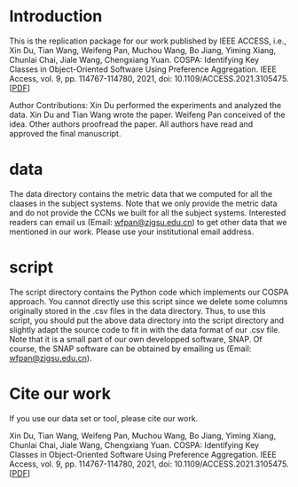 # Introduction
This is the replication package for our work published by IEEE ACCESS, i.e., Xin Du, Tian Wang, Weifeng Pan, Muchou Wang, Bo Jiang, Yiming Xiang, Chunlai Chai, Jiale Wang, Chengxiang Yuan. COSPA: Identifying Key Classes in Object-Oriented Software Using Preference Aggregation. IEEE Access, vol. 9, pp. 114767-114780, 2021, doi: 10.1109/ACCESS.2021.3105475. [[PDF](#https://ieeexplore.ieee.org/document/9514899)]

Author Contributions: Xin Du performed the experiments and analyzed the data. Xin Du and Tian Wang wrote the paper. Weifeng Pan conceived of the idea. Other authors proofread the paper. All authors have read and approved the final manuscript.

# data
The data directory contains the metric data that we computed for all the claases in the subject systems. Note that we only provide the metric data and do not provide the CCNs we built for all the subject systems. Interested readers can email us (Email: wfpan@zjgsu.edu.cn) to get other data that we mentioned in our work. Please use your institutional email address.

# script
The script directory contains the Python code which implements our COSPA approach. You cannot directly use this script since we delete some columns originally stored in the .csv files in the data directory. Thus, to use this script, you should put the above data directory into the script directory and slightly adapt the source code to fit in with the data format of our .csv file. Note that it is a small part of our own developped software, SNAP. Of course, the SNAP software can be obtained by emailing us (Email: wfpan@zjgsu.edu.cn).

# Cite our work
If you use our data set or tool, please cite our work.

Xin Du, Tian Wang, Weifeng Pan, Muchou Wang, Bo Jiang, Yiming Xiang, Chunlai Chai, Jiale Wang, Chengxiang Yuan. COSPA: Identifying Key Classes in Object-Oriented Software Using Preference Aggregation. IEEE Access, vol. 9, pp. 114767-114780, 2021, doi: 10.1109/ACCESS.2021.3105475. [[PDF](#https://ieeexplore.ieee.org/document/9514899)]
